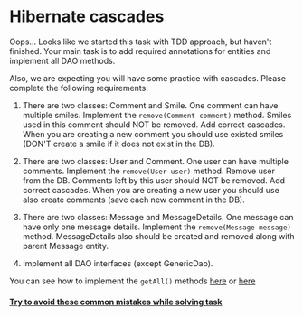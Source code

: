  # Hibernate cascades

Oops... Looks like we started this task with TDD approach, but haven't finished. 
Your main task is to add required annotations for entities and implement all DAO methods.

Also, we are expecting you will have some practice with cascades. Please complete the following requirements:

1. There are two classes: Comment and Smile. One comment can have multiple smiles. 
Implement the `remove(Comment comment)` method. Smiles used in this comment should NOT be removed.
Add correct cascades. When you are creating a new comment you should use existed smiles 
(DON'T create a smile if it does not exist in the DB).

1. There are two classes: User and Comment. One user can have multiple comments. 
Implement the `remove(User user)` method. Remove user from the DB.
Comments left by this user should NOT be removed.
Add correct cascades. When you are creating a new user you should use also create comments 
(save each new comment in the DB).

1. There are two classes: Message and MessageDetails. One message can have only one message details.
Implement the `remove(Message message)` method. MessageDetails also should be created and removed along with parent 
Message entity.

1. Implement all DAO interfaces (except GenericDao).

You can see how to implement the `getAll()` methods [here](https://youtu.be/AhSEx44RhOM) or [here](https://www.tutorialspoint.com/hibernate/hibernate_query_language.htm)

#### [Try to avoid these common mistakes while solving task](https://mate-academy.github.io/jv-program-common-mistakes/hibernate/cascades/cascades_checklist)
